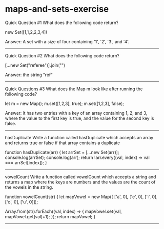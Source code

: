 # maps-and-sets-exercise

Quick Question #1
What does the following code return?

new Set([1,1,2,2,3,4])

Answer: A set with a size of four containing '1', '2', '3', and '4'.

______

Quick Question #2
What does the following code return?

[...new Set("referee")].join("")

Answer: the string "ref"

______

Quick Questions #3
What does the Map m look like after running the following code?

let m = new Map();
m.set([1,2,3], true);
m.set([1,2,3], false);

Answer: It has two entries with a key of an array containing 1, 2, and 3, where the value to the first key is true, and the value for the second key is false.

______

hasDuplicate
Write a function called hasDuplicate which accepts an array and returns true or false if that array contains a duplicate

function hasDuplicate(arr) {
  let arrSet = [...new Set(arr)];
  console.log(arrSet);
  console.log(arr);
  return !arr.every((val, index) => val === arrSet[index]);
}

_______

vowelCount
Write a function called vowelCount which accepts a string and returns a map where the keys are numbers and the values are the count of the vowels in the string.

function vowelCount(str) {
  let mapVowel = new Map([
  ['a', 0],
  ['e', 0],
  ['i', 0],
  ['o', 0],
  ['u', 0]]);
  
  Array.from(str).forEach((val, index) => {
    mapVowel.set(val, mapVowel.get(val)+1);
  });
  return mapVowel;
}

_______
